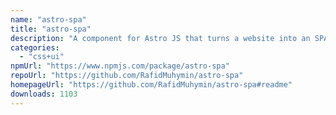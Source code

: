 ```yaml
---
name: "astro-spa"
title: "astro-spa"
description: "A component for Astro JS that turns a website into an SPA"
categories:
  - "css+ui"
npmUrl: "https://www.npmjs.com/package/astro-spa"
repoUrl: "https://github.com/RafidMuhymin/astro-spa"
homepageUrl: "https://github.com/RafidMuhymin/astro-spa#readme"
downloads: 1103
---
```

